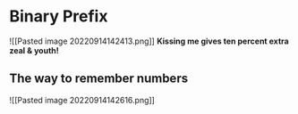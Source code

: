 # Binary Prefix
![[Pasted image 20220914142413.png]]
**Kissing me gives ten percent extra zeal & youth!**
## The way to remember numbers
![[Pasted image 20220914142616.png]]

